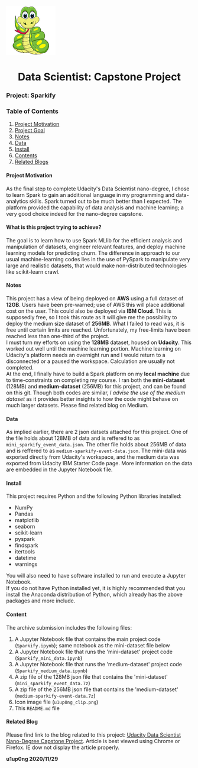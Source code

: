![ulupong](ulupong_clip.png?raw=true "ulupong")

<h1><center>Data Scientist: Capstone Project</center></h1>


### Project: Sparkify

### Table of Contents
1. [Project Motivation](#pm)
2. [Project Goal](#goal)
3. [Notes](#notes)
4. [Data](#data)
5. [Install](#install)
6. [Contents](#contents)
7. [Related Blogs](#blog)

#### Project Motivation<a name="pm"></a>
 As the final step to complete Udacity's Data Scientist nano-degree, I chose to learn Spark to gain an additional language in my programming and data-analytics skills. Spark turned out to be much better than I expected. The platform provided the capability of data analysis and machine learning; a very good choice indeed for the nano-degree capstone.

#### What is this project trying to achieve?<a name="goal"></a>
The goal is to learn how to use Spark MLlib for the efficient analysis and manipulation of datasets, engineer relevant features, and deploy machine learning models for predicting churn. The difference in approach to our usual machine-learning codes lies in the use of PySpark to manipulate very large and realistic datasets, that would make non-distributed technologies like scikit-learn crawl.

#### Notes<a name="notes"></a>
This project has a view of being deployed on **AWS** using a full dataset of **12GB**. Users have been pre-warned; use of AWS this will place additional cost on the user. This could also be deployed via **IBM Cloud**. This is supposedly free, so I took this route as it will give me the possibility to deploy the medium size dataset of **256MB**.  What I failed to read was, it is free until certain limits are reached. Unfortunately, my free-limits have been reached less than one-third of the project. <br>
I must turn my efforts on using the **128MB** dataset, housed on **Udacity**. This worked out well until the machine learning portion. Machine learning on Udacity's platform needs an overnight run and I would return to a disconnected or a paused the workspace. Calculation are usually not completed.<br>
At the end, I finally have to build a Spark platform on my **local machine** due to time-constraints on completing my course. I ran both the **mini-dataset** (128MB) and **medium-dataset** (256MB) for this project, and can be found on this git. Though both codes are similar, *I advise the use of the medium dataset* as it provides better insights to how the code might behave on much larger datasets. Please find related blog on Medium.

#### Data <a name="data"></a>
As implied earlier, there are 2 json datsets attached for this project. One of the file holds about 128MB of data and is reffered to as `mini_sparkify_event_data.json`. The other file holds about 256MB of data and is reffered to as `medium-sparkify-event-data.json`. The mini-data was exported directly from Udacity's workspace, and the medium data was exported from Udacity IBM Starter Code page. More information on the data are embedded in the Jupyter Notebook file.

#### Install<a name="install"></a>
This project requires Python and the following Python libraries installed:

- NumPy
- Pandas
- matplotlib
- seaborn
- scikit-learn
- pyspark
- findspark
- itertools
- datetime
- warnings


You will also need to have software installed to run and execute a Jupyter Notebook.<br>
If you do not have Python installed yet, it is highly recommended that you install the Anaconda distribution of Python, which already has the above packages and more include.

#### Content<a name="contents"></a>
The archive submission includes the following files:<br>
1. A Jupyter Notebook file that contains the main project code (`Sparkify.ipynb`); same notebook as the mini-dataset file below<br>
2. A Jupyter Notebook file that runs the 'mini-dataset' project code (`Sparkify_mini_data.ipynb`)<br>
3. A Jupyter Notebook file that runs the 'medium-dataset' project code (`Sparkify_medium_data.ipynb`)<br>
4. A zip file of the 128MB json file that contains the 'mini-dataset' (`mini_sparkify_event_data.7z`)<br>
5. A zip file of the 256MB json file that contains the 'medium-dataset' (`medium-sparkify-event-data.7z`)<br>
6. Icon image file (`u1up0ng_clip.png`)
7. This `README.md` file


#### Related Blog<a name="blog"></a>
Please find link to the blog related to this project: [Udacity Data Scientist Nano-Degree Capstone Project](https://u1upong.medium.com/udacity-data-scientist-nano-degree-capstone-project-7bad950798e4). Article is best viewed using Chrome or Firefox. IE dow not display the article properly.

**u1up0ng 2020/11/29**